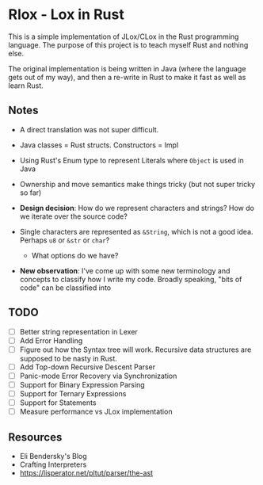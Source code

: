 # Rlox - Lox in Rust

This is a simple implementation of JLox/CLox in the Rust programming language.
The purpose of this project is to teach myself Rust and nothing else.

The original implementation is being written in Java (where the language gets out of my way),
and then a re-write in Rust to make it fast as well as learn Rust.

## Notes

- A direct translation was not super difficult.
- Java classes = Rust structs. Constructors = Impl
- Using Rust's Enum type to represent Literals where `Object` is used in Java
- Ownership and move semantics make things tricky (but not super tricky so far)
- **Design decision**: How do we represent characters and strings? How do we iterate over the source code?
- Single characters are represented as `&String`, which is not a good idea. Perhaps `u8` or `&str` or `char`?
  - What options do we have?

- **New observation**: I've come up with some new terminology and concepts to classify how I write my code. Broadly speaking,
"bits of code" can be classified into

## TODO


- [ ] Better string representation in Lexer
- [ ] Add Error Handling
- [ ] Figure out how the Syntax tree will work. Recursive data structures are supposed to be nasty in Rust.
- [ ] Add Top-down Recursive Descent Parser
- [ ] Panic-mode Error Recovery via Synchronization
- [ ] Support for Binary Expression Parsing
- [ ] Support for Ternary Expressions
- [ ] Support for Statements
- [ ] Measure performance vs JLox implementation

## Resources

- Eli Bendersky's Blog
- Crafting Interpreters
- https://lisperator.net/pltut/parser/the-ast